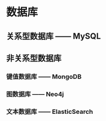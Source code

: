 # 数据库

## 关系型数据库 —— MySQL

## 非关系型数据库

### 键值数据库 —— MongoDB

### 图数据库 —— Neo4j

### 文本数据库 —— ElasticSearch
